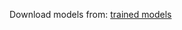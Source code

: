 Download models from: [trained models](https://drive.google.com/drive/folders/1AGB_qHsB53UKaTVWU_vf_o7IBF4_YBx0?usp=sharing)